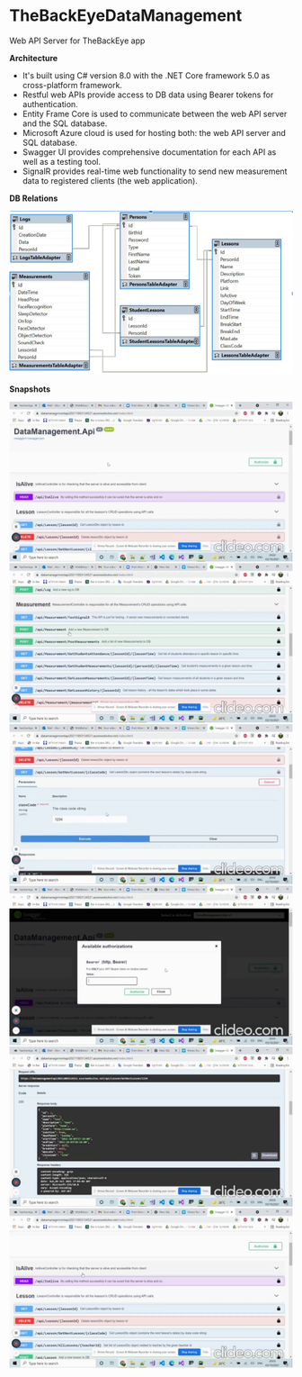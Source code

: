# TheBackEyeDataManagement

Web API Server for TheBackEye app

**Architecture**

* It's built using C# version 8.0 with the .NET Core framework 5.0 as cross-platform framework.
* Restful web APIs provide access to DB data using Bearer tokens for authentication.
* Entity Frame Core is used to communicate between the web API server and the SQL database.
* Microsoft Azure cloud is used for hosting both: the web API server and SQL database.
* Swagger UI provides comprehensive documentation for each API as well as a testing tool.
* SignalR provides real-time web functionality to send new measurement data to registered clients (the web application). 

**DB Relations**

![](images/1.png)

**Snapshots**

![](images/2.png)
![](images/3.png)
![](images/4.png)
![](images/5.png)
![](images/6.png)
![](images/7.png)
